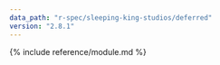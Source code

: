 ```yaml
---
data_path: "r-spec/sleeping-king-studios/deferred"
version: "2.8.1"
---
```


{% include reference/module.md %}
